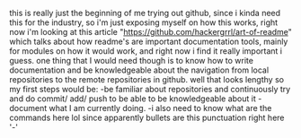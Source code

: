 this is really just the beginning of me trying out github, since i kinda need this for the industry, so i'm just exposing myself on how this works, right now i'm looking at this article
"https://github.com/hackergrrl/art-of-readme" which talks about how readme's are important documentation tools, mainly for modules on how it would work, and right now i find it really important i guess.
one thing that I would need though is to know how to write documentation and be knowledgeable about the navigation from local repositories to the remote repositories in github.
well that looks lengthy so my first steps would be:
-be familiar about repositories and continuously try and do commit/ add/ push to be able to be knowledgeable about it
-document what I am currently doing.
-i also need to know what are the commands here lol since apparently bullets are this punctuation right here '-'
